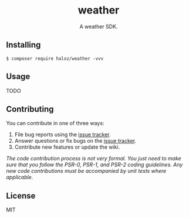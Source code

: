 <h1 align="center"> weather </h1>

<p align="center"> A weather SDK.</p>


## Installing

```shell
$ composer require haloz/weather -vvv
```

## Usage

TODO

## Contributing

You can contribute in one of three ways:

1. File bug reports using the [issue tracker](https://github.com/haloz/weather/issues).
2. Answer questions or fix bugs on the [issue tracker](https://github.com/haloz/weather/issues).
3. Contribute new features or update the wiki.

_The code contribution process is not very formal. You just need to make sure that you follow the PSR-0, PSR-1, and PSR-2 coding guidelines. Any new code contributions must be accompanied by unit tests where applicable._

## License

MIT